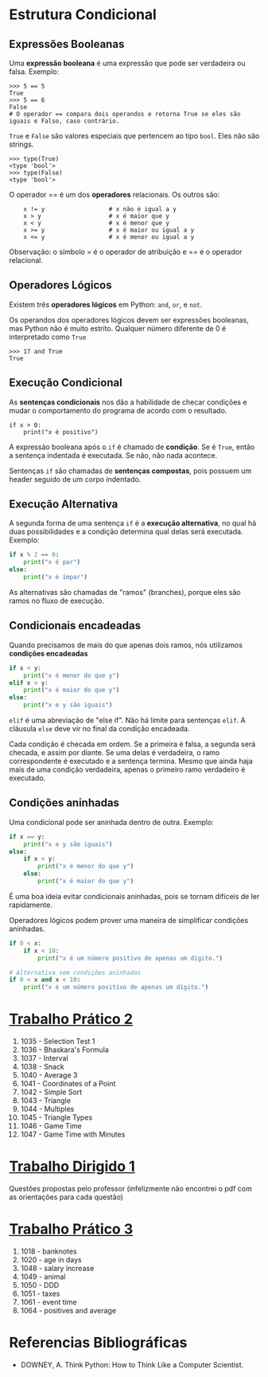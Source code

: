 # Estrutura Condicional

## Expressões Booleanas

Uma **expressão booleana** é uma expressão que pode ser verdadeira ou falsa. Exemplo:

```
>>> 5 == 5
True
>>> 5 == 6
False
# O operador == compara dois operandos e retorna True se eles são iguais e Falso, caso contrário.
```

`True` e `False` são valores especiais que pertencem ao tipo `bool`. Eles não são strings.

```
>>> type(True)
<type 'bool'>
>>> type(False)
<type 'bool'>
```

O operador == é um dos **operadores** relacionais. Os outros são:

```
	x != y					# x não é igual a y
	x > y					# x é maior que y
	x < y					# x é menor que y
	x >= y					# x é maior ou igual a y
	x <= y					# x é menor ou igual a y
``` 

Observação: o símbolo =  é o operador de atribuição e == é o operador relacional.

## Operadores Lógicos

Existem três **operadores lógicos** em Python: `and`, `or`, e `not`.

Os operandos dos operadores lógicos devem ser expressões booleanas, mas Python não é muito estrito. Qualquer número diferente de 0 é interpretado como `True`

```
>>> 17 and True
True
```

## Execução Condicional

As **sentenças condicionais** nos dão a habilidade de checar condições e mudar o comportamento do programa de acordo com o resultado.

```
if x > 0:
	print("x é positivo")
```

A expressão booleana após o `if` é chamado de **condição**. Se é `True`, então a sentença indentada é executada. Se não, não nada acontece.

Sentenças `if` são chamadas de **sentenças compostas**, pois possuem um header seguido de um corpo indentado.

## Execução Alternativa

A segunda forma de uma sentença `if` é a **execução alternativa**, no qual há duas possibilidades e a condição determina qual delas será executada. Exemplo:

```python
if x % 2 == 0:
	print("x é par")
else:
	print("x é ímpar")
```

As alternativas são chamadas de "ramos" (branches), porque eles são ramos no fluxo de execução.

## Condicionais encadeadas

Quando precisamos de mais do que apenas dois ramos, nós utilizamos **condições encadeadas**

```python
if x < y:
	print("x é menor do que y")
elif x > y:
	print("x é maior do que y")
else:
	print("x e y são iguais")
```

`elif` é uma abreviação de "else if". Não há limite para sentenças `elif`. A cláusula `else` deve vir no final da condição encadeada.

Cada condição é checada em ordem. Se a primeira é falsa, a segunda será checada, e assim por diante. Se uma delas é verdadeira, o ramo correspondente é executado e a sentença termina. Mesmo que ainda haja mais de uma condição verdadeira, apenas o primeiro ramo verdadeiro é executado.

## Condições aninhadas

Uma condicional pode ser aninhada dentro de outra. Exemplo:

```python
if x == y:
	print("x e y são iguais")
else:
	if x < y:
		print("x é menor do que y")
	else:
		print("x é maior do que y")
```

É uma boa ideia evitar condicionais aninhadas, pois se tornam difíceis de ler rapidamente.

Operadores lógicos podem prover uma maneira de simplificar condições aninhadas.
```python
if 0 < x:
	if x < 10:
		print("x é um número positivo de apenas um dígito.")

# Alternativa sem condições aninhadas
if 0 < x and x < 10:
	print("x é um número positivo de apenas um dígito.")
```

# [Trabalho Prático 2](https://github.com/elvinmatheus/universidade/tree/main/Fundamentos%20de%20Programa%C3%A7%C3%A3o/4.%20Estrutura%20Condicional/Trabalho%20Pr%C3%A1tico%202)

1. 1035 - Selection Test 1
2. 1036 - Bhaskara's Formula
3. 1037 - Interval
4. 1038 - Snack
5. 1040 - Average 3
6. 1041 - Coordinates of a Point
7. 1042 - Simple Sort
8. 1043 - Triangle
9. 1044 - Multiples
10. 1045 - Triangle Types
11. 1046 - Game Time
12. 1047 - Game Time with Minutes

# [Trabalho Dirigido 1](https://github.com/elvinmatheus/universidade/tree/main/Fundamentos%20de%20Programa%C3%A7%C3%A3o/4.%20Estrutura%20Condicional/Trabalho%20Dirigido%201)

Questões propostas pelo professor (infelizmente não encontrei o pdf com as orientações para cada questão)

# [Trabalho Prático 3](https://github.com/elvinmatheus/universidade/tree/main/Fundamentos%20de%20Programa%C3%A7%C3%A3o/4.%20Estrutura%20Condicional/Trabalho%20Pr%C3%A1tico%203)

1. 1018 - banknotes
2. 1020 - age in days
3. 1048 - salary increase
4. 1049 - animal
5. 1050 - DDD
6. 1051 - taxes
7. 1061 - event time
8. 1064 - positives and average
# Referencias Bibliográficas
- DOWNEY, A. Think Python: How to Think Like a Computer Scientist.
